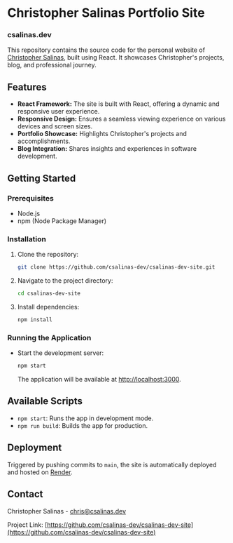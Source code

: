 # Christopher Salinas Portfolio Site
### csalinas.dev

This repository contains the source code for the personal website of [Christopher Salinas](https://csalinas.dev/), built using React. It showcases Christopher's projects, blog, and professional journey.

## Features

- **React Framework:** The site is built with React, offering a dynamic and responsive user experience.
- **Responsive Design:** Ensures a seamless viewing experience on various devices and screen sizes.
- **Portfolio Showcase:** Highlights Christopher's projects and accomplishments.
- **Blog Integration:** Shares insights and experiences in software development.

## Getting Started

### Prerequisites

- Node.js
- npm (Node Package Manager)

### Installation

1. Clone the repository:
   ```sh
   git clone https://github.com/csalinas-dev/csalinas-dev-site.git
   ```
2. Navigate to the project directory:
   ```sh
   cd csalinas-dev-site
   ```
3. Install dependencies:
   ```sh
   npm install
   ```

### Running the Application

- Start the development server:
  ```sh
  npm start
  ```
  The application will be available at [http://localhost:3000](http://localhost:3000).

## Available Scripts

- `npm start`: Runs the app in development mode.
- `npm run build`: Builds the app for production.

## Deployment

Triggered by pushing commits to `main`, the site is automatically deployed and hosted on [Render](https://render.com/).

## Contact

Christopher Salinas - [chris@csalinas.dev](mailto:chris@csalinas.dev)

Project Link: [https://github.com/csalinas-dev/csalinas-dev-site](https://github.com/csalinas-dev/csalinas-dev-site)
